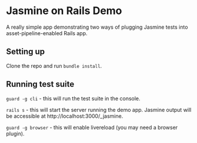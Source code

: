 Jasmine on Rails Demo
=====================

A really simple app demonstrating two ways of plugging Jasmine tests into asset-pipeline-enabled Rails app.

Setting up
----------

Clone the repo and run `bundle install`.

Running test suite
------------------

`guard -g cli` - this will run the test suite in the console.

`rails s` - this will start the server running the demo app. Jasmine output will be accessible at http://localhost:3000/_jasmine.

`guard -g browser` - this will enable livereload (you may need a browser plugin).
